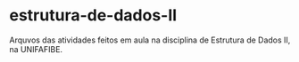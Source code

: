 # estrutura-de-dados-II
 Arquvos das atividades feitos em aula na disciplina de Estrutura de Dados II, na UNIFAFIBE.
